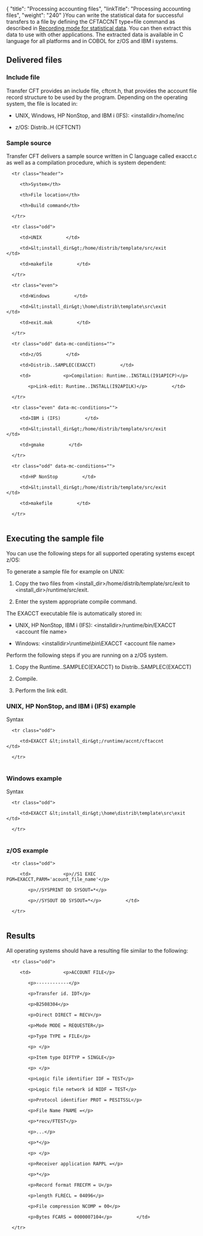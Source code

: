 {
    "title": "Processing  accounting files",
    "linkTitle": "Processing accounting files",
    "weight": "240"
}You can write the statistical data for successful transfers to a file by defining the CFTACCNT type=file command as described in [Recording mode for statistical data](../admin_intro/admin_config_commands/cftaccnt_concepts). You can then extract this data to use with other applications. The extracted data is available in C language for all platforms and in COBOL for z/OS and IBM i systems.

## Delivered files

### Include file

Transfer CFT provides an include file, cftcnt.h, that provides the account file record structure to be used by the program. Depending on the operating system, the file is located in:

-   UNIX, Windows, HP NonStop, and IBM i (IFS): &lt;installdir>/home/inc
-   z/OS: Distrib..H (CFTCNT)

### Sample source

Transfer CFT delivers a sample source written in C language called exacct.c as well as a compilation procedure, which is system dependent:

<table data-cellspacing="0">
   <thead>
      <tr class="header">
         <th>System</th>
         <th>File location</th>
         <th>Build command</th>
      </tr>
   </thead>
   <tbody>
      <tr class="odd">
         <td>UNIX         </td>
         <td>&lt;install_dir&gt;/home/distrib/template/src/exit         </td>
         <td>makefile         </td>
      </tr>
      <tr class="even">
         <td>Windows         </td>
         <td>&lt;install_dir&gt;\home\distrib\template\src\exit         </td>
         <td>exit.mak         </td>
      </tr>
      <tr class="odd" data-mc-conditions="">
         <td>z/OS         </td>
         <td>Distrib..SAMPLEC(EXACCT)         </td>
         <td>            <p>Compilation: Runtime..INSTALL(I91APICP)</p>
            <p>Link-edit: Runtime..INSTALL(I92APILK)</p>         </td>
      </tr>
      <tr class="even" data-mc-conditions="">
         <td>IBM i (IFS)         </td>
         <td>&lt;install_dir&gt;/home/distrib/template/src/exit         </td>
         <td>gmake         </td>
      </tr>
      <tr class="odd" data-mc-conditions="">
         <td>HP NonStop         </td>
         <td>&lt;install_dir&gt;/home/distrib/template/src/exit         </td>
         <td>makefile         </td>
      </tr>
   </tbody>
</table>

## Executing the sample file

You can use the following steps for all supported operating systems except z/OS:

To generate a sample file for example on UNIX:

1.  Copy the two files from &lt;install\_dir>/home/distrib/template/src/exit to &lt;install\_dir>/runtime/src/exit.
2.  Enter the system appropriate compile command.

The EXACCT executable file is automatically stored in:

-   UNIX, HP NonStop, IBM i (IFS): &lt;installdir>/runtime/bin/EXACCT &lt;account file name>
-   Windows: &lt;installdir>\\runtime\\bin\\EXACCT &lt;account file name>

Perform the following steps if you are running on a z/OS system.

1.  Copy the Runtime..SAMPLEC(EXACCT) to Distrib..SAMPLEC(EXACCT)
2.  Compile.
3.  Perform the link edit.

### UNIX, HP NonStop, and IBM i (IFS) example

Syntax

<table data-cellspacing="0">
   <tbody>
      <tr class="odd">
         <td>EXACCT &lt;install_dir&gt;/runtime/accnt/cftaccnt         </td>
      </tr>
   </tbody>
</table>

### Windows example

Syntax

<table data-cellspacing="0">
   <tbody>
      <tr class="odd">
         <td>EXACCT &lt;install_dir&gt;\home\distrib\template\src\exit         </td>
      </tr>
   </tbody>
</table>

### z/OS example

<table data-cellspacing="0">
   <tbody>
      <tr class="odd">
         <td>            <p>//S1 EXEC PGM=EXACCT,PARM='acount_file_name'</p>
            <p>//SYSPRINT DD SYSOUT=*</p>
            <p>//SYSOUT DD SYSOUT=*</p>         </td>
      </tr>
   </tbody>
</table>

## Results

All operating systems should have a resulting file similar to the following:

<table data-cellspacing="0">
   <tbody>
      <tr class="odd">
         <td>            <p>ACCOUNT FILE</p>
            <p>------------</p>
            <p>Transfer id. IDT</p>
            <p>B2508304</p>
            <p>Direct DIRECT = RECV</p>
            <p>Mode MODE = REQUESTER</p>
            <p>Type TYPE = FILE</p>
            <p> </p>
            <p>Item type DIFTYP = SINGLE</p>
            <p> </p>
            <p>Logic file identifier IDF = TEST</p>
            <p>Logic file network id NIDF = TEST</p>
            <p>Protocol identifier PROT = PESITSSL</p>
            <p>File Name FNAME =</p>
            <p>*recv/FTEST</p>
            <p>...</p>
            <p>*</p>
            <p> </p>
            <p>Receiver application RAPPL =</p>
            <p>*</p>
            <p>Record format FRECFM = U</p>
            <p>length FLRECL = 04096</p>
            <p>File compression NCOMP = 00</p>
            <p>Bytes FCARS = 0000007104</p>         </td>
      </tr>
   </tbody>
</table>

